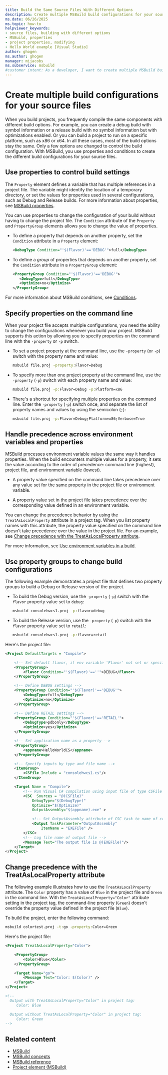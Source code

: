 ```yaml
---
title: Build the Same Source Files With Different Options
description: Create multiple MSBuild build configurations for your source files so you can run builds with different options, and review example configurations.
ms.date: 06/26/2025
ms.topic: how-to
helpviewer_keywords:
- source files, building with different options
- MSBuild, properties
- project properties, modifying
- Hello World example [Visual Studio]
author: ghogen
ms.author: ghogen
manager: mijacobs
ms.subservice: msbuild
#customer intent: As a developer, I want to create multiple MSBuild build configurations for my source files, so I can build the same files by using different options.
---
```


# Create multiple build configurations for your source files

When you build projects, you frequently compile the same components with different build options. For example, you can create a debug build with symbol information or a release build with no symbol information but with optimizations enabled. Or you can build a project to run on a specific platform, such as x86 or x64. In all these cases, most of the build options stay the same. Only a few options are changed to control the build configuration. With MSBuild, you use properties and conditions to create the different build configurations for your source files.

## Use properties to control build settings

The `Property` element defines a variable that has multiple references in a project file. The variable might identify the location of a temporary directory, or set the values for properties used in several configurations, such as Debug and Release builds. For more information about properties, see [MSBuild properties](msbuild-properties.md).

You can use properties to change the configuration of your build without having to change the project file. The `Condition` attribute of the `Property` and `PropertyGroup` elements allows you to change the value of properties.

- To define a property that depends on another property, set the `Condition` attribute in a `Property` element:

   ```xml
   <DebugType Condition="'$(Flavor)'=='DEBUG'">full</DebugType>
   ```

- To define a _group_ of properties that depends on another property, set the `Condition` attribute in a `PropertyGroup` element:

   ```xml
   <PropertyGroup Condition="'$(Flavor)'=='DEBUG'">
      <DebugType>full</DebugType>
      <Optimize>no</Optimize>
   </PropertyGroup>
   ```

For more information about MSBuild conditions, see [Conditions](msbuild-conditions.md).

## Specify properties on the command line

When your project file accepts multiple configurations, you need the ability to change the configurations whenever you build your project. MSBuild supports this action by allowing you to specify properties on the command line with the `-property` or `-p` switch.

- To set a project property at the command line, use the `-property` (or `-p`) switch with the property name and value:

   ```cmd
   msbuild file.proj -property:Flavor=Debug
   ```

- To specify more than one project property at the command line, use the `-property` (`-p`) switch with each property name and value:

   ```cmd
   msbuild file.proj -p:Flavor=Debug -p:Platform=x86
   ```

- There's a shortcut for specifying multiple properties on the command line. Enter the `-property` (`-p`) switch once, and separate the list of property names and values by using the semicolon (`;`):

   ```cmd
   msbuild file.proj -p:Flavor=Debug;Platform=x86;Verbose=True
   ```

## Handle precedence across environment variables and properties

MSBuild processes environment variable values the same way it handles properties. When the build encounters multiple values for a property, it sets the value according to the order of precedence: command line (highest), project file, and environment variable (lowest). 

- A property value specified on the command line takes precedence over any value set for the same property in the project file or environment variable.

- A property value set in the project file takes precedence over the corresponding value defined in an environment variable.

You can change the precedence behavior by using the `TreatAsLocalProperty` attribute in a project tag. When you list property names with this attribute, the property value specified on the command line doesn't take precedence over the value in the project file. For an example, see [Change precedence with the TreatAsLocalProperty attribute](#change-precedence-with-the-treataslocalproperty-attribute).

For more information, see [Use environment variables in a build](how-to-use-environment-variables-in-a-build.md).

## Use property groups to change build configurations

The following example demonstrates a project file that defines two property groups to build a Debug or Release version of the project.

- To build the Debug version, use the `-property` (`-p`) switch with the `flavor` property value set to `debug`:

   ```cmd
   msbuild consolehwcs1.proj -p:flavor=debug
   ```

- To build the Release version, use the `-property` (`-p`) switch with the `flavor` property value set to `retail`:

   ```cmd
   msbuild consolehwcs1.proj -p:flavor=retail
  ```

Here's the project file:

```xml
<Project DefaultTargets = "Compile">

    <!-- Set default flavor, if env variable 'Flavor' not set or specified on command line -->
    <PropertyGroup>
        <Flavor Condition="'$(Flavor)'==''">DEBUG</Flavor>
    </PropertyGroup>

    <!-- Define DEBUG settings -->
    <PropertyGroup Condition="'$(Flavor)'=='DEBUG'">
        <DebugType>full</DebugType>
        <Optimize>no</Optimize>
    </PropertyGroup>

    <!-- Define RETAIL settings -->
    <PropertyGroup Condition="'$(Flavor)'=='RETAIL'">
        <DebugType>pdbonly</DebugType>
        <Optimize>yes</Optimize>
    </PropertyGroup>

    <!-- Set application name as a property -->
    <PropertyGroup>
        <appname>HelloWorldCS</appname>
    </PropertyGroup>

    <!-- Specify inputs by type and file name -->
    <ItemGroup>
        <CSFile Include = "consolehwcs1.cs"/>
    </ItemGroup>

    <Target Name = "Compile">
        <!-- Run Visual C# compilation using input file of type CSFile -->
        <CSC  Sources = "@(CSFile)"
            DebugType="$(DebugType)"
            Optimize="$(Optimize)"
            OutputAssembly="$(appname).exe" >

            <!-- Set OutputAssembly attribute of CSC task to name of created executable file -->
            <Output TaskParameter="OutputAssembly"
                ItemName = "EXEFile" />
        </CSC>
        <!-- Log file name of output file -->
        <Message Text="The output file is @(EXEFile)"/>
    </Target>
</Project>
```

## Change precedence with the TreatAsLocalProperty attribute 

The following example illustrates how to use the `TreatAsLocalProperty` attribute. The `Color` property has a value of `Blue` in the project file and `Green` in the command line. With the `TreatAsLocalProperty="Color"` attribute setting in the project tag, the command-line property (`Green`) doesn't override the property value defined in the project file (`Blue`).

To build the project, enter the following command:

```cmd
msbuild colortest.proj -t:go -property:Color=Green
```

Here's the project file:

```xml
<Project TreatAsLocalProperty="Color">

    <PropertyGroup>
        <Color>Blue</Color>
    </PropertyGroup>

    <Target Name="go">
        <Message Text="Color: $(Color)" />
    </Target>
</Project>

<!--
  Output with TreatAsLocalProperty="Color" in project tag:
     Color: Blue

  Output without TreatAsLocalProperty="Color" in project tag:
     Color: Green
-->
```

## Related content

- [MSBuild](msbuild.md)
- [MSBuild concepts](msbuild-concepts.md)
- [MSBuild reference](msbuild-reference.md)
- [Project element (MSBuild)](project-element-msbuild.md)